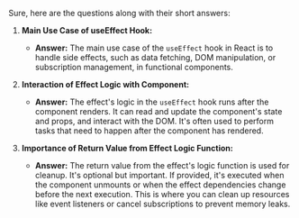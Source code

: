 Sure, here are the questions along with their short answers:

1. **Main Use Case of useEffect Hook:**
   - **Answer:** The main use case of the `useEffect` hook in React is to handle side effects, such as data fetching, DOM manipulation, or subscription management, in functional components.

2. **Interaction of Effect Logic with Component:**
   - **Answer:** The effect's logic in the `useEffect` hook runs after the component renders. It can read and update the component's state and props, and interact with the DOM. It's often used to perform tasks that need to happen after the component has rendered.

3. **Importance of Return Value from Effect Logic Function:**
   - **Answer:** The return value from the effect's logic function is used for cleanup. It's optional but important. If provided, it's executed when the component unmounts or when the effect dependencies change before the next execution. This is where you can clean up resources like event listeners or cancel subscriptions to prevent memory leaks.